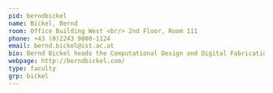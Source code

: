 ```yaml
---
pid: berndbickel
name: Bickel, Bernd
room: Office Building West <br/> 2nd Floor, Room 111
phone: +43 (0)2243 9000-1124
email: bernd.bickel@ist.ac.at
bio: Bernd Bickel heads the Computational Design and Digital Fabrication group at ISTA. He is a computer scientist interested in computer graphics and its overlap into robotics, computer vision, machine learning, material science, and digital fabrication. His main objective is to push the boundaries of how digital content can be efficiently created, simulated, and reproduced.
webpage: http://berndbickel.com/
type: faculty
grp: bickel
---
```

